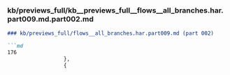 ### kb/previews_full/kb__previews_full__flows__all_branches.har.part009.md.part002.md

```md
### kb/previews_full/flows__all_branches.har.part009.md (part 002)

```md
176
                  },
                  {
 
```

```

```
